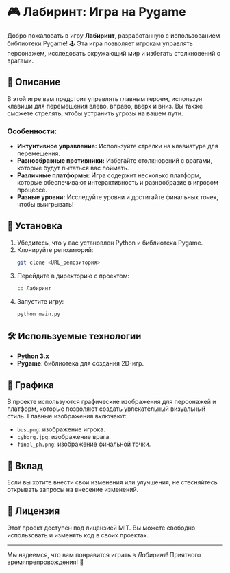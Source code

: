 # 🎮 Лабиринт: Игра на Pygame

Добро пожаловать в игру **Лабиринт**, разработанную с использованием библиотеки Pygame! 🕹️ Эта игра позволяет игрокам управлять персонажем, исследовать окружающий мир и избегать столкновений с врагами. 

## 📖 Описание

В этой игре вам предстоит управлять главным героем, используя клавиши для перемещения влево, вправо, вверх и вниз. Вы также сможете стрелять, чтобы устранить угрозы на вашем пути. 

### Особенности:

- **Интуитивное управление:** Используйте стрелки на клавиатуре для перемещения.
- **Разнообразные противники:** Избегайте столкновений с врагами, которые будут пытаться вас поймать.
- **Различные платформы:** Игра содержит несколько платформ, которые обеспечивают интерактивность и разнообразие в игровом процессе.
- **Разные уровни:** Исследуйте уровни и достигайте финальных точек, чтобы выигрывать!

## 📁 Установка

1. Убедитесь, что у вас установлен Python и библиотека Pygame.
2. Клонируйте репозиторий:
    ```bash
    git clone <URL_репозитория>
    ```
3. Перейдите в директорию с проектом:
    ```bash
    cd Лабиринт
    ```
4. Запустите игру:
    ```bash
    python main.py
    ```

## 🛠️ Используемые технологии

- **Python 3.x**
- **Pygame**: библиотека для создания 2D-игр.

## 🎨 Графика

В проекте используются графические изображения для персонажей и платформ, которые позволяют создать увлекательный визуальный стиль. Главные изображения включают:

- `bus.png`: изображение игрока.
- `cyborg.jpg`: изображение врага.
- `final_ph.png`: изображение финальной точки.

## 🤝 Вклад

Если вы хотите внести свои изменения или улучшения, не стесняйтесь открывать запросы на внесение изменений.

## 📄 Лицензия

Этот проект доступен под лицензией MIT. Вы можете свободно использовать и изменять код в своих проектах.

---

Мы надеемся, что вам понравится играть в *Лабиринт*! Приятного времяпрепровождения! 🤗
